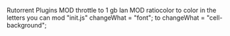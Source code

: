 Rutorrent Plugins
MOD	throttle to 1 gb lan
MOD ratiocolor to color in the letters you can mod "init.js" changeWhat = "font"; to changeWhat = "cell-background";
